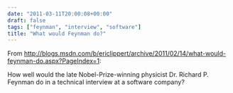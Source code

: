 ```yaml
---
date: "2011-03-11T20:00:08+00:00"
draft: false
tags: ["feynman", "interview", "software"]
title: "What would Feynman do?"
---
```

From http://blogs.msdn.com/b/ericlippert/archive/2011/02/14/what-would-feynman-do.aspx?PageIndex=1:



How well would the late Nobel-Prize-winning physicist Dr. Richard P. Feynman do in a technical interview at a software company?
